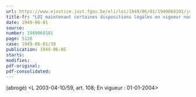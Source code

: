 ```yaml
---
url: https://www.ejustice.just.fgov.be/eli/loi/1949/06/01/1949060101/justel
title-fr: "LOI maintenant certaines dispositions légales en vigueur nonobstant la remise de l'armée sur pied de paix. (NOTE : Consultation des versions antérieures à partir du 05-06-1949 et mise à jour au 07-05-2003)"
date: 1949-06-01
source:
number: 1949060101
page: 5128
case: 1949-06-01/30
publication: 1949-06-05
starts:
modifies:
pdf-original:
pdf-consolidated:
---
```


(abrogé) <L 2003-04-10/59, art. 108;  En vigueur :  01-01-2004>
